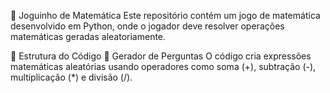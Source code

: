🧮 Joguinho de Matemática
Este repositório contém um jogo de matemática desenvolvido em Python, onde o jogador deve resolver operações matemáticas geradas aleatoriamente.

📜 Estrutura do Código
🔹 Gerador de Perguntas
O código cria expressões matemáticas aleatórias usando operadores como soma (+), subtração (-), multiplicação (*) e divisão (/).







